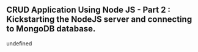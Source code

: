 ## CRUD Application Using Node JS - Part 2 : Kickstarting the NodeJS server and connecting to MongoDB database.

undefined
